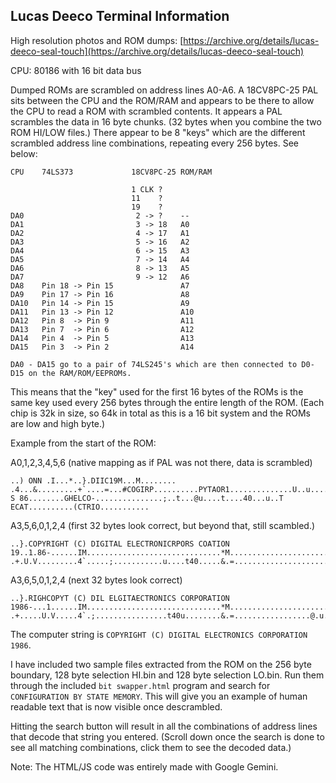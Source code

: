 ## Lucas Deeco Terminal Information 

High resolution photos and ROM dumps: [https://archive.org/details/lucas-deeco-seal-touch](https://archive.org/details/lucas-deeco-seal-touch)

CPU: 80186 with 16 bit data bus

Dumped ROMs are scrambled on address lines A0-A6. A 18CV8PC-25 PAL sits between the CPU and the ROM/RAM and appears to be there to allow the CPU to read a ROM with scrambled contents. It appears a PAL scrambles the data in 16 byte chunks. (32 bytes when you combine the two ROM HI/LOW files.) There appear to be 8 "keys" which are the different scrambled address line combinations, repeating every 256 bytes. See below:

```
CPU    74LS373             18CV8PC-25 ROM/RAM

                           1 CLK ?
                           11    ?
                           19    ?
DA0                         2 -> ?    --
DA1                         3 -> 18   A0
DA2                         4 -> 17   A1
DA3                         5 -> 16   A2
DA4                         6 -> 15   A3
DA5                         7 -> 14   A4
DA6                         8 -> 13   A5
DA7                         9 -> 12   A6
DA8    Pin 18 -> Pin 15               A7
DA9    Pin 17 -> Pin 16               A8
DA10   Pin 14 -> Pin 15               A9
DA11   Pin 13 -> Pin 12               A10
DA12   Pin 8  -> Pin 9                A11
DA13   Pin 7  -> Pin 6                A12
DA14   Pin 4  -> Pin 5                A13
DA15   Pin 3  -> Pin 2                A14

DA0 - DA15 go to a pair of 74LS245's which are then connected to D0-D15 on the RAM/ROM/EEPROMs. 
```

This means that the "key" used for the first 16 bytes of the ROMs is the same key used every 256 bytes through the entire length of the ROM. (Each chip is 32k in size, so 64k in total as this is a 16 bit system and the ROMs are low and high byte.)

Example from the start of the ROM:

A0,1,2,3,4,5,6 (native mapping as if PAL was not there, data is scrambled)
```
..) ONN .I...*..}.DIIC19M...M........ .4...&.........+`....=...#COGIRP..........PYTAOR1..............U..u............V..........RIL S 86........GHELCO-...............;..t...@u....t....40...u..T ECAT..........(CTRIO...........
```

A3,5,6,0,1,2,4 (first 32 bytes look correct, but beyond that, still scambled.)
```
..}.COPYRIGHT (C) DIGITAL ELECTRONICRPORS COATION 19..1.86-......IM..............................*M............................................T...........t...). .+.U.V.........4`.....;...........u....t40.....&.=.....................@.u.$.....#....u.......
```

A3,6,5,0,1,2,4 (next 32 bytes look correct)
```
..}.RIGHCOPYT (C) DIL ELGITAECTRONICS CORPORATION 1986-...1......IM..............................*M............................................T.......t.......). .+.....U.V.....4`.;................t40u........&.=.................@.u.....$.....#u...........
```

The computer string is `COPYRIGHT (C) DIGITAL ELECTRONICS CORPORATION 1986`.

I have included two sample files extracted from the ROM on the 256 byte boundary, 128 byte selection HI.bin and 128 byte selection LO.bin. Run them through the included `bit swapper.html` program and search for `CONFIGURATION BY STATE MEMORY`. This will give you an example of human readable text that is now visible once descrambled. 

Hitting the search button will result in all the combinations of address lines that decode that string you entered. (Scroll down once the search is done to see all matching combinations, click them to see the decoded data.)

Note: The HTML/JS code was entirely made with Google Gemini.

